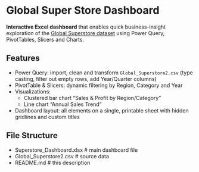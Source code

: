 # Global Super Store Dashboard

**Interactive Excel dashboard** that enables quick business-insight exploration of the [Global Superstore dataset](https://www.kaggle.com/datasets/apoorvaappz/global-super-store-dataset) using Power Query, PivotTables, Slicers and Charts.

## Features
- Power Query: import, clean and transform `Global_Superstore2.csv` (type casting, filter out empty rows, add Year/Quarter columns)  
- PivotTable & Slicers: dynamic filtering by Region, Category and Year  
- Visualizations:
  - Clustered bar chart “Sales & Profit by Region/Category”  
  - Line chart “Annual Sales Trend”  
- Dashboard layout: all elements on a single, printable sheet with hidden gridlines and custom titles  

## File Structure
- Superstore_Dashboard.xlsx # main dashboard file 
- Global_Superstore2.csv # source data  
- README.md # this description  

